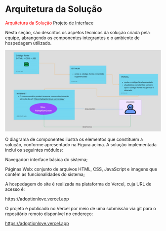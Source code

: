 # Arquitetura da Solução

<span style="color:red">Arquitetura da Solução  <a href="3-Projeto de Interface.md"> Projeto de Interface</a></span>

Nesta seção, são descritos os aspetos técnicos da solução criada pela equipe, abrangendo os componentes integrantes e o ambiente de hospedagem utilizado. 

![Diagrama de Componentes](img/arquitetura.png)
 
O diagrama de componentes ilustra os elementos que constituem a solução, conforme apresentado na Figura acima. A solução implementada inclui os seguintes módulos: 

Navegador: interface básica do sistema; 

Páginas Web: conjunto de arquivos HTML, CSS, JavaScript e imagens que contêm as funcionalidades do sistema; 

 

A hospedagem do site é realizada na plataforma do  Vercel, cuja URL de acesso é: 

https://adoptionlove.vercel.app 

O projeto é publicado no Vercel por meio de uma submissão via git para o repositório remoto disponível no endereço: 

https://adoptionlove.vercel.app 